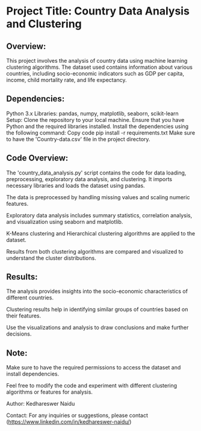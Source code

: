 # Project Title: Country Data Analysis and Clustering
## Overview:
This project involves the analysis of country data using machine learning clustering algorithms. The dataset used contains information about various countries, including socio-economic indicators such as GDP per capita, income, child mortality rate, and life expectancy.

## Dependencies:
Python 3.x
Libraries: pandas, numpy, matplotlib, seaborn, scikit-learn
Setup:
Clone the repository to your local machine.
Ensure that you have Python and the required libraries installed.
Install the dependencies using the following command:
Copy code
pip install -r requirements.txt
Make sure to have the 'Country-data.csv' file in the project directory.

## Code Overview:
The 'country_data_analysis.py' script contains the code for data loading, preprocessing, exploratory data analysis, and clustering.
It imports necessary libraries and loads the dataset using pandas.

The data is preprocessed by handling missing values and scaling numeric features.

Exploratory data analysis includes summary statistics, correlation analysis, and visualization using seaborn and matplotlib.

K-Means clustering and Hierarchical clustering algorithms are applied to the dataset.

Results from both clustering algorithms are compared and visualized to understand the cluster distributions.

## Results:
The analysis provides insights into the socio-economic characteristics of different countries.

Clustering results help in identifying similar groups of countries based on their features.

Use the visualizations and analysis to draw conclusions and make further decisions.

## Note:
Make sure to have the required permissions to access the dataset and install dependencies.

Feel free to modify the code and experiment with different clustering algorithms or features for analysis.

Author:
Kedhareswer Naidu

Contact:
For any inquiries or suggestions, please contact (https://www.linkedin.com/in/kedhareswer-naidu/)
